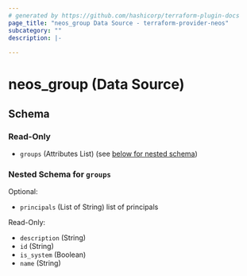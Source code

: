 ```yaml
---
# generated by https://github.com/hashicorp/terraform-plugin-docs
page_title: "neos_group Data Source - terraform-provider-neos"
subcategory: ""
description: |-
  
---
```


# neos_group (Data Source)





<!-- schema generated by tfplugindocs -->
## Schema

### Read-Only

- `groups` (Attributes List) (see [below for nested schema](#nestedatt--groups))

<a id="nestedatt--groups"></a>
### Nested Schema for `groups`

Optional:

- `principals` (List of String) list of principals

Read-Only:

- `description` (String)
- `id` (String)
- `is_system` (Boolean)
- `name` (String)
